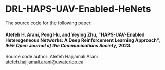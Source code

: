 # DRL-HAPS-UAV-Enabled-HeNets
The source code for the following paper:
#### Atefeh H. Arani, Peng Hu, and Yeying Zhu, "HAPS-UAV-Enabled Heterogeneous Networks: A Deep Reinforcement Learning Approach", _IEEE Open Journal of the Communications Society_, 2023.

Source code author: Atefeh Hajijamali Arani <atefeh.hajijamali.arani@uwaterloo.ca>
